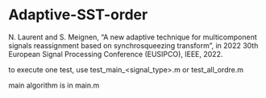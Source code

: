 # Adaptive-SST-order
N. Laurent and S. Meignen, “A new adaptive technique for multicomponent signals reassignment based on synchrosqueezing transform”, in 2022 30th European Signal Processing Conference (EUSIPCO), IEEE, 2022.


to execute one test, use test_main_<signal_type>.m or test_all_ordre.m

main algorithm is in main.m

